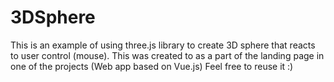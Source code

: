 # 3DSphere

This is an example of using three.js library to create 3D sphere that reacts to user control (mouse).
This was created to as a part of the landing page in one of the projects (Web app based on Vue.js)
Feel free to reuse it :)
